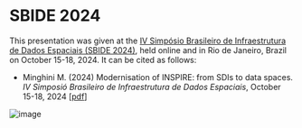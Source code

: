 # SBIDE 2024
This presentation was given at the [IV Simpósio Brasileiro de Infraestrutura de Dados Espaciais (SBIDE 2024)](https://inde.gov.br/simposio-16-anos/), held online and in Rio de Janeiro, Brazil on October 15-18, 2024. It can be cited as follows:

* Minghini M. (2024) Modernisation of INSPIRE: from SDIs to data spaces. _IV Simposió Brasileiro de Infraestrutura de Dados Espaciais_, October 15-18, 2024 [[pdf](SBIDE-2024_Minghini.pdf)]

![image](https://github.com/user-attachments/assets/31bc0571-1918-44f4-8d0b-f40f9dbb86eb)
